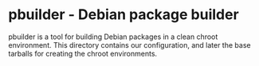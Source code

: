 # pbuilder - Debian package builder

pbuilder is a tool for building Debian packages in a clean chroot environment.
This directory contains our configuration, and later the base tarballs
for creating the chroot environments.